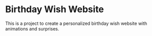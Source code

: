 # Birthday Wish Website
This is a project to create a personalized birthday wish website with animations and surprises.
